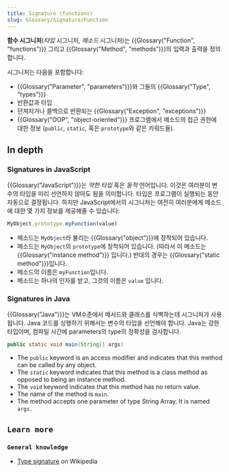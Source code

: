 ```yaml
---
title: Signature (functions)
slug: Glossary/Signature/Function
---
```


**함수 시그니처**(_타입_ 시그니처, _메소드_ 시그니처)는 {{Glossary("Function", "functions")}} 그리고 {{Glossary("Method", "methods")}}의 입력과 출력을 정의합니다.

시그니처는 다음을 포함합니다:

- {{Glossary("Parameter", "parameters")}}와 그들의 {{Glossary("Type", "types")}}
- 반환값과 타입
- 던져지거나 콜백으로 반환되는 {{Glossary("Exception", "exceptions")}}
- {{Glossary("OOP", "object-oriented")}} 프로그램에서 메소드의 접근 권한에 대한 정보 (`public`, `static`, 혹은 `prototype`와 같은 키워드들).

## In depth

### Signatures in JavaScript

{{Glossary("JavaScript")}}는 _약한 타입_ 혹은 _동적_ 언어입니다. 이것은 여러분이 변수의 타입을 미리 선언하지 않아도 됨을 의미합니다. 타입은 프로그램이 실행되는 동안 자동으로 결정됩니다. 하지만 JavaScript에서의 시그니처는 여전히 여러분에게 메소드에 대한 몇 가지 정보를 제공해줄 수 있습니다:

```js
MyObject.prototype.myFunction(value)
```

- 메소드는 `MyObject`라 불리는 {{Glossary("object")}}에 장착되어 있습니다.
- 메소드는 `MyObject`의 `prototype`에 장착되어 있습니다. (따라서 이 메소드는 {{Glossary("instance method")}} 입니다.) 반대의 경우는 {{Glossary("static method")}}입니다.
- 메소드의 이름은 `myFunction`입니다.
- 메소드는 하나의 인자를 받고, 그것의 이름은 `value` 입니다.

### Signatures in Java

{{Glossary("Java")}}는 VM수준에서 메서드와 클래스를 식벽하는데 시그니처가 사용됩니다. Java 코드를 싱행하기 위해서는 변수의 타입을 선언해야 합니다. Java는 강한 타입이며, 컴파일 시간에 parameters의 type의 정확성을 검사합니다.

```java
public static void main(String[] args)
```

- The `public` keyword is an access modifier and indicates that this method can be called by any object.
- The `static` keyword indicates that this method is a class method as opposed to being an instance method.
- The `void` keyword indicates that this method has no return value.
- The name of the method is `main`.
- The method accepts one parameter of type String Array. It is named `args.`

## `Learn more`

### `General knowledge`

- [Type signature](https://en.wikipedia.org/wiki/Type_signature#Java) on Wikipedia

